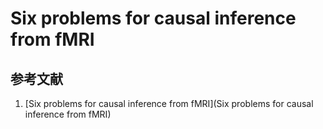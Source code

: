 # Six problems for causal inference from fMRI

## 参考文献
1. [Six problems for causal inference from fMRI](Six problems for causal inference from fMRI)

